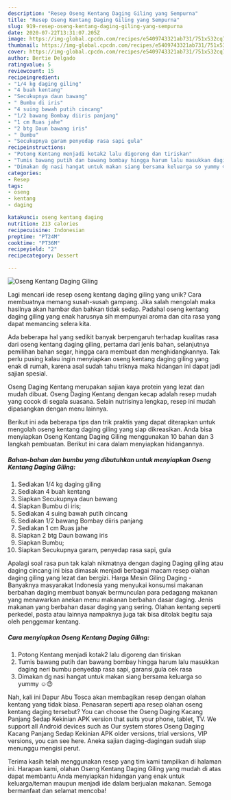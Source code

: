 ```yaml
---
description: "Resep Oseng Kentang Daging Giling yang Sempurna"
title: "Resep Oseng Kentang Daging Giling yang Sempurna"
slug: 919-resep-oseng-kentang-daging-giling-yang-sempurna
date: 2020-07-22T13:31:07.205Z
image: https://img-global.cpcdn.com/recipes/e5409743321ab731/751x532cq70/oseng-kentang-daging-giling-foto-resep-utama.jpg
thumbnail: https://img-global.cpcdn.com/recipes/e5409743321ab731/751x532cq70/oseng-kentang-daging-giling-foto-resep-utama.jpg
cover: https://img-global.cpcdn.com/recipes/e5409743321ab731/751x532cq70/oseng-kentang-daging-giling-foto-resep-utama.jpg
author: Bertie Delgado
ratingvalue: 5
reviewcount: 15
recipeingredient:
- "1/4 kg daging giling"
- "4 buah kentang"
- "Secukupnya daun bawang"
- " Bumbu di iris"
- "4 suing bawah putih cincang"
- "1/2 bawang Bombay diiris panjang"
- "1 cm Ruas jahe"
- "2 btg Daun bawang iris"
- " Bumbu"
- "Secukupnya garam penyedap rasa sapi gula"
recipeinstructions:
- "Potong Kentang menjadi kotak2 lalu digoreng dan tiriskan"
- "Tumis bawang putih dan bawang bombay hingga harum lalu masukkan daging neri bumbu penyedap rasa sapi, garansi,gula cek rasa"
- "Dimakan dg nasi hangat untuk makan siang bersama keluarga so yummy ☺️😍"
categories:
- Resep
tags:
- oseng
- kentang
- daging

katakunci: oseng kentang daging 
nutrition: 213 calories
recipecuisine: Indonesian
preptime: "PT24M"
cooktime: "PT36M"
recipeyield: "2"
recipecategory: Dessert

---
```



![Oseng Kentang Daging Giling](https://img-global.cpcdn.com/recipes/e5409743321ab731/751x532cq70/oseng-kentang-daging-giling-foto-resep-utama.jpg)

Lagi mencari ide resep oseng kentang daging giling yang unik? Cara membuatnya memang susah-susah gampang. Jika salah mengolah maka hasilnya akan hambar dan bahkan tidak sedap. Padahal oseng kentang daging giling yang enak harusnya sih mempunyai aroma dan cita rasa yang dapat memancing selera kita.

Ada beberapa hal yang sedikit banyak berpengaruh terhadap kualitas rasa dari oseng kentang daging giling, pertama dari jenis bahan, selanjutnya pemilihan bahan segar, hingga cara membuat dan menghidangkannya. Tak perlu pusing kalau ingin menyiapkan oseng kentang daging giling yang enak di rumah, karena asal sudah tahu triknya maka hidangan ini dapat jadi sajian spesial.

Oseng Daging Kentang merupakan sajian kaya protein yang lezat dan mudah dibuat. Oseng Daging Kentang dengan kecap adalah resep mudah yang cocok di segala suasana. Selain nutrisinya lengkap, resep ini mudah dipasangkan dengan menu lainnya.


Berikut ini ada beberapa tips dan trik praktis yang dapat diterapkan untuk mengolah oseng kentang daging giling yang siap dikreasikan. Anda bisa menyiapkan Oseng Kentang Daging Giling menggunakan 10 bahan dan 3 langkah pembuatan. Berikut ini cara dalam menyiapkan hidangannya.

<!--inarticleads1-->

##### Bahan-bahan dan bumbu yang dibutuhkan untuk menyiapkan Oseng Kentang Daging Giling:

1. Sediakan 1/4 kg daging giling
1. Sediakan 4 buah kentang
1. Siapkan Secukupnya daun bawang
1. Siapkan  Bumbu di iris;
1. Sediakan 4 suing bawah putih cincang
1. Sediakan 1/2 bawang Bombay diiris panjang
1. Sediakan 1 cm Ruas jahe
1. Siapkan 2 btg Daun bawang iris
1. Siapkan  Bumbu;
1. Siapkan Secukupnya garam, penyedap rasa sapi, gula


Apalagi soal rasa pun tak kalah nikmatnya dengan daging Daging giling atau daging cincang ini bisa dimasak menjadi berbagai macam resep olahan daging giling yang lezat dan bergizi. Harga Mesin Giling Daging - Banyaknya masyarakat Indonesia yang menyukai konsumsi makanan berbahan daging membuat banyak bermunculan para pedagang makanan yang menawarkan anekan menu makanan berbahan dasar daging. Jenis makanan yang berbahan dasar daging yang sering. Olahan kentang seperti perkedel, pasta atau lainnya nampaknya juga tak bisa ditolak begitu saja oleh penggemar kentang. 

<!--inarticleads2-->

##### Cara menyiapkan Oseng Kentang Daging Giling:

1. Potong Kentang menjadi kotak2 lalu digoreng dan tiriskan
1. Tumis bawang putih dan bawang bombay hingga harum lalu masukkan daging neri bumbu penyedap rasa sapi, garansi,gula cek rasa
1. Dimakan dg nasi hangat untuk makan siang bersama keluarga so yummy ☺️😍


Nah, kali ini Dapur Abu Tosca akan membagikan resep dengan olahan kentang yang tidak biasa. Penasaran seperti apa resep olahan oseng kentang daging tersebut? You can choose the Oseng Daging Kacang Panjang Sedap Kekinian APK version that suits your phone, tablet, TV. We support all Android devices such as Our system stores Oseng Daging Kacang Panjang Sedap Kekinian APK older versions, trial versions, VIP versions, you can see here. Aneka sajian daging-dagingan sudah siap menunggu mengisi perut. 

Terima kasih telah menggunakan resep yang tim kami tampilkan di halaman ini. Harapan kami, olahan Oseng Kentang Daging Giling yang mudah di atas dapat membantu Anda menyiapkan hidangan yang enak untuk keluarga/teman maupun menjadi ide dalam berjualan makanan. Semoga bermanfaat dan selamat mencoba!
